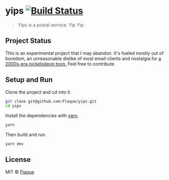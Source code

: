 # yips [![Build Status](https://travis-ci.org/Flaque/yips.svg?branch=master)](https://travis-ci.org/Flaque/yips)

> Yips is a postal service. Yip Yip.

## Project Status

This is an experimental project that I may abandon. It's fueled mostly out of boredom, an unreasonable dislike of most email clients and nostalgia for [a 2000s-era nickelodeon toon.](https://i.imgur.com/Pfc3Y5j.mp4) Feel free to contribute. 
 
## Setup and Run

Clone the project and cd into it.

```sh
git clone git@github.com:Flaque/yips.git
cd yips
```

Install the dependencies with [yarn](https://yarnpkg.com/en/).

```sh
yarn
```

Then build and run.

```sh
yarn dev
```

## License

MIT © [Flaque](http://flaque.net)

